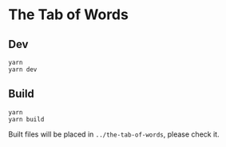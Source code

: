 # The Tab of Words

## Dev

```
yarn
yarn dev
```

## Build

```
yarn
yarn build
```

Built files will be placed in `../the-tab-of-words`, please check it.

